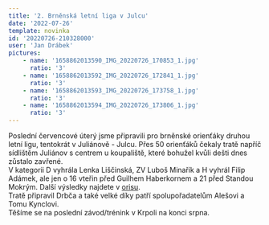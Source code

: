 ```yaml
---
title: '2. Brněnská letní liga v Julcu'
date: '2022-07-26'
template: novinka
id: '20220726-210328000'
user: 'Jan Drábek'
pictures:
    - name: '1658862013590_IMG_20220726_170853_1.jpg'
      ratio: '3'
    - name: '1658862013592_IMG_20220726_172841_1.jpg'
      ratio: '3'
    - name: '1658862013593_IMG_20220726_173758_1.jpg'
      ratio: '3'
    - name: '1658862013594_IMG_20220726_173806_1.jpg'
      ratio: '3'
---
```

Poslední červencové úterý jsme připravili pro brněnské orienťáky druhou letní ligu, tentokrát v Juliánově - Julcu. Přes 50 orienťáků čekaly tratě napříč sídlištěm Juliánov s centrem u koupaliště, které bohužel kvůli dešti dnes zůstalo zavřené.   
V kategorii D vyhrála Lenka Liščinská, ZV Luboš Minařík a H vyhrál Filip Adámek, ale jen o 16 vteřin před Guilhem Haberkornem a 21 před Standou Mokrým. Další výsledky najdete v [orisu](https://oris.orientacnisporty.cz/Vysledky?id=7285).   
Tratě připravil Drbča a také velké díky patří spolupořadatelům Alešovi a Tomu Kynclovi.  
Těšíme se na poslední závod/trénink v Krpoli na konci srpna.    

